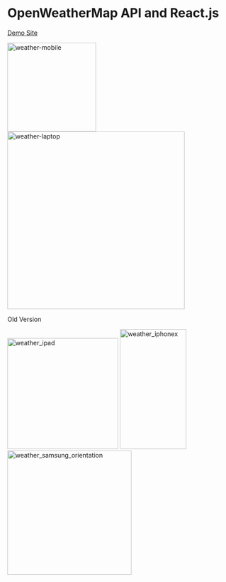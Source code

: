 # OpenWeatherMap API and React.js

[Demo Site](http://weather-by-dokinqs.herokuapp.com/)

<img width="200" alt="weather-mobile" src="https://user-images.githubusercontent.com/22225317/72583309-c2fec780-38b3-11ea-95b2-21f35db95c79.jpg"> <img width="400" alt="weather-laptop" src="https://user-images.githubusercontent.com/22225317/72583308-c1cd9a80-38b3-11ea-9429-52c861729120.jpg">

Old Version

<img width="250" alt="weather_ipad" src="https://user-images.githubusercontent.com/22225317/43680484-d65f3b44-9809-11e8-9886-c275169ad784.png">
<img width="150" height="270" alt="weather_iphonex" src="https://user-images.githubusercontent.com/22225317/43680483-d3d990fe-9809-11e8-8477-ee027750508d.png"> <img width="280" alt="weather_samsung_orientation" src="https://user-images.githubusercontent.com/22225317/43680510-9a14fe70-980a-11e8-8148-8f4cc22637e7.png">
